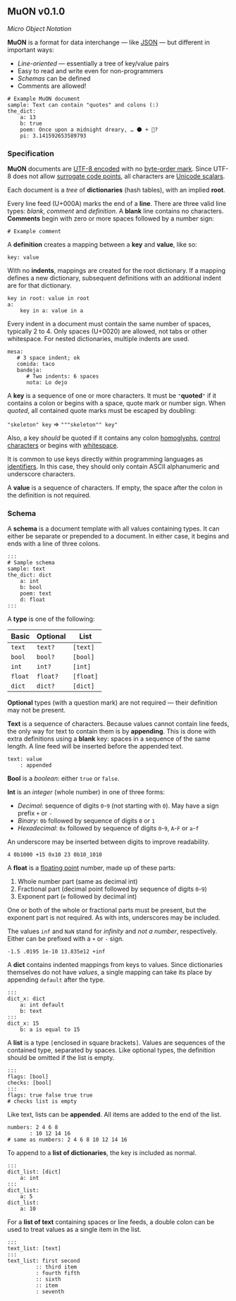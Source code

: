 ## MuON v0.1.0

*Micro Object Notation*

**MuON** is a format for data interchange — like
[JSON](https://en.wikipedia.org/wiki/JSON) — but different in important ways:
  * *Line-oriented* — essentially a tree of key/value pairs
  * Easy to read and write even for non-programmers
  * *Schemas* can be defined
  * Comments are allowed!

```
# Example MuON document
sample: Text can contain "quotes" and colons (:)
the_dict:
    a: 13
    b: true
    poem: Once upon a midnight dreary, … 🌑 + 🌁?
    pi: 3.141592653589793
```

### Specification

**MuON** documents are [UTF-8 encoded](https://en.wikipedia.org/wiki/UTF-8)
with no [byte-order mark](https://unicode.org/glossary/#byte_order_mark).
Since UTF-8 does not allow
[surrogate code points](https://unicode.org/glossary/#surrogate_code_point),
all characters are
[Unicode scalars](https://unicode.org/glossary/#unicode_scalar_value).

Each document is a *tree* of **dictionaries** (hash tables), with an implied
**root**.

Every line feed (U+000A) marks the end of a **line**.  There are three valid
line types: *blank*, *comment* and *definition*.  A **blank** line contains no
characters.  **Comments** begin with zero or more spaces followed by a number
sign:

`# Example comment`

A **definition** creates a mapping between a **key** and **value**, like so:
```
key: value
```

With no **indents**, mappings are created for the root dictionary.  If a
mapping defines a new dictionary, subsequent definitions with an additional
indent are for that dictionary.

```
key in root: value in root
a:
    key in a: value in a
```

Every indent in a document must contain the same number of spaces, typically
2 to 4.  Only spaces (U+0020) are allowed, not tabs or other whitespace.  For
nested dictionaries, multiple indents are used.

```
mesa:
   # 3 space indent; ok
   comida: taco
   bandeja:
      # Two indents: 6 spaces
      nota: Lo dejo
```

A **key** is a sequence of one or more characters.  It must be `"`**quoted**`"`
if it contains a colon or begins with a space, quote mark or number sign.  When
*quoted*, all contained quote marks must be escaped by doubling:

`"skeleton" key` ⇒ `"""skeleton"" key"`

Also, a key *should* be quoted if it contains any colon
[homoglyphs](https://en.wikipedia.org/wiki/Homoglyph#Unicode_homoglyphs),
[control characters](https://en.wikipedia.org/wiki/Unicode_control_characters)
or begins with [whitespace](https://en.wikipedia.org/wiki/Whitespace_character).

It is common to use keys directly within programming languages as
[identifiers](https://en.wikipedia.org/wiki/Identifier#In_computer_languages).
In this case, they should only contain ASCII alphanumeric and underscore
characters.

A **value** is a sequence of characters.  If empty, the space after the colon
in the definition is not required.

### Schema

A **schema** is a document template with all values containing types.  It can
either be separate or prepended to a document.  In either case, it begins and
ends with a line of three colons.

```
:::
# Sample schema
sample: text
the_dict: dict
    a: int
    b: bool
    poem: text
    d: float
:::
```

A **type** is one of the following:

Basic   | Optional |   List
------- | -------- | ---------
`text`  | `text?`  | `[text]`
`bool`  | `bool?`  | `[bool]`
`int`   | `int?`   | `[int]`
`float` | `float?` | `[float]`
`dict`  | `dict?`  | `[dict]`

**Optional** types (with a question mark) are not required — their definition
may not be present.

**Text** is a sequence of characters.  Because values cannot contain line
feeds, the only way for text to contain them is by **appending**.  This is done
with extra definitions using a **blank** key: spaces in a sequence of the same
length.  A line feed will be inserted before the appended text.

```
text: value
    : appended
```

**Bool** is a *boolean*: either `true` or `false`.

**Int** is an *integer* (whole number) in one of three forms:

  * *Decimal*: sequence of digits `0`-`9` (not starting with `0`).  May have a
    sign prefix `+` or `-`
  * *Binary*: `0b` followed by sequence of digits `0` or `1`
  * *Hexadecimal*: `0x` followed by sequence of digits `0`-`9`, `A`-`F` or
    `a`-`f`

An underscore may be inserted between digits to improve readability.

`4 0b1000 +15 0x10 23 0b10_1010`

A **float** is a
[floating point](https://en.wikipedia.org/wiki/IEEE_754) number, made up of
these parts:
  1. Whole number part (same as decimal int)
  2. Fractional part (decimal point followed by sequence of digits `0`-`9`)
  3. Exponent part (`e` followed by decimal int)

One or both of the whole or fractional parts must be present, but the exponent
part is not required.  As with ints, underscores may be included.

The values `inf` and `NaN` stand for *infinity* and *not a number*,
respectively.  Either can be prefixed with a `+` or `-` sign.

`-1.5 .0195 1e-10 13.835e12 +inf`

A **dict** contains indented mappings from keys to values.  Since dictionaries
themselves do not have *values*, a single mapping can take its place by
appending `default` after the type.

```
:::
dict_x: dict
    a: int default
    b: text
:::
dict_x: 15
    b: a is equal to 15
```

A **list** is a type `[`enclosed in square brackets`]`.  Values are sequences
of the contained type, separated by spaces.  Like optional types, the
definition should be omitted if the list is empty.

```
:::
flags: [bool]
checks: [bool]
:::
flags: true false true true
# checks list is empty
```

Like text, lists can be **appended**.  All items are added to the end of the
list.

```
numbers: 2 4 6 8
       : 10 12 14 16
# same as numbers: 2 4 6 8 10 12 14 16
```

To append to a **list of dictionaries**, the key is included as normal.

```
:::
dict_list: [dict]
    a: int
:::
dict_list:
    a: 5
dict_list:
    a: 10
```

For a **list of text** containing spaces or line feeds, a double colon can be
used to treat values as a single item in the list.

```
:::
text_list: [text]
:::
text_list: first second
         :: third item
         : fourth fifth
         :: sixth
         :: item
         : seventh
```

